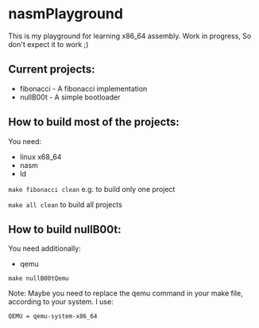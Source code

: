 # nasmPlayground

This is my playground for learning x86_64 assembly. Work in progress, So don't expect it to work ;)

## Current projects:
* fibonacci - A fibonacci implementation
* nullB00t - A simple bootloader

## How to build most of the projects:
You need:
*  linux x68_64
*  nasm
*  ld 

`make fibonacci clean` e.g. to build only one project

`make all clean` to build all projects

## How to build nullB00t:
You need additionally:
* qemu

`make nullB00tQemu`

Note: Maybe you need to replace the qemu command in your make file, according to your system.
I use:

`QEMU = qemu-system-x86_64`